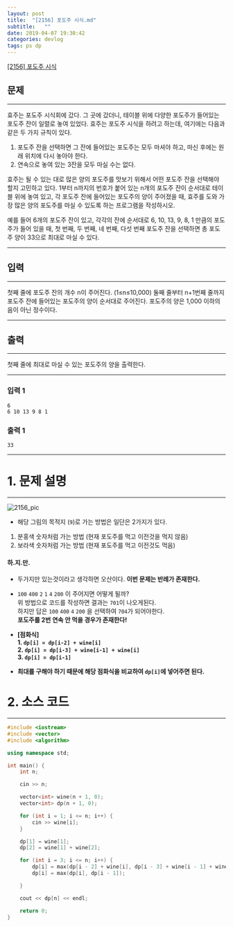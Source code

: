 ```yaml
---
layout: post
title:  "[2156] 포도주 시식.md"
subtitle:   ""
date: 2019-04-07 19:30:42
categories: devlog
tags: ps dp
---
```


[[2156] 포도주 시식](https://boj.kr/2156)  


## 문제

- - -


효주는 포도주 시식회에 갔다. 그 곳에 갔더니, 테이블 위에 다양한 포도주가 들어있는 포도주 잔이 일렬로 놓여 있었다. 효주는 포도주 시식을 하려고 하는데, 여기에는 다음과 같은 두 가지 규칙이 있다.

1. 포도주 잔을 선택하면 그 잔에 들어있는 포도주는 모두 마셔야 하고, 마신 후에는 원래 위치에 다시 놓아야 한다.
2. 연속으로 놓여 있는 3잔을 모두 마실 수는 없다.

효주는 될 수 있는 대로 많은 양의 포도주를 맛보기 위해서 어떤 포도주 잔을 선택해야 할지 고민하고 있다. 1부터 n까지의 번호가 붙어 있는 n개의 포도주 잔이 순서대로 테이블 위에 놓여 있고, 각 포도주 잔에 들어있는 포도주의 양이 주어졌을 때, 효주를 도와 가장 많은 양의 포도주를 마실 수 있도록 하는 프로그램을 작성하시오. 

예를 들어 6개의 포도주 잔이 있고, 각각의 잔에 순서대로 6, 10, 13, 9, 8, 1 만큼의 포도주가 들어 있을 때, 첫 번째, 두 번째, 네 번째, 다섯 번째 포도주 잔을 선택하면 총 포도주 양이 33으로 최대로 마실 수 있다.


- - -


## 입력


- - -


첫째 줄에 포도주 잔의 개수 n이 주어진다. (1≤n≤10,000) 둘째 줄부터 n+1번째 줄까지 포도주 잔에 들어있는 포도주의 양이 순서대로 주어진다. 포도주의 양은 1,000 이하의 음이 아닌 정수이다.


- - -


## 출력

- - -


첫째 줄에 최대로 마실 수 있는 포도주의 양을 출력한다.


- - -


### 입력 1

```
6
6 10 13 9 8 1
```

### 출력 1

```
33
```

* * *




# 1. 문제 설명

- - -

![2156_pic](https://drive.google.com/uc?id=105wOTXBqLo0bJcOzCtyEdETXaoJnA6hY)

- 해당 그림의 목적지 (`9`)로 가는 방법은 일단은 2가지가 있다.  
 1. 분홍색 숫자처럼 가는 방법 (현재 포도주를 먹고 이전것을 먹지 않음)  
 2. 보라색 숫자처럼 가는 방법 (현재 포도주를 먹고 이전것도 먹음)  

#### 하.지.만.

- 두가지만 있는것이라고 생각하면 오산이다. **이번 문제는 반례가 존재한다.**

- `100` `400` `2` `1` `4` `200` 이 주어지면 어떻게 될까?  
 위 방법으로 코드를 작성하면 결과는 `701`이 나오게된다.  
 하지만 답은 `100` `400` `4` `200` 을 선택하여 `704`가 되어야한다.  
 **포도주를 2번 연속 안 먹을 경우가 존재한다!**

- **[점화식]**  
 **1. `dp[i] = dp[i-2] + wine[i]`**  
 **2. `dp[i] = dp[i-3] + wine[i-1] + wine[i]`**  
 **3. `dp[i] = dp[i-1]`**  
 - **최대를 구해야 하기 때문에 해당 점화식을 비교하여 `dp[i]`에 넣어주면 된다.**





# 2. 소스 코드


- - -


```cpp
#include <iostream>
#include <vector>
#include <algorithm>

using namespace std;

int main() {
	int n;

	cin >> n;

	vector<int> wine(n + 1, 0);
	vector<int> dp(n + 1, 0);

	for (int i = 1; i <= n; i++) {
		cin >> wine[i];
	}

	dp[1] = wine[1];
	dp[2] = wine[1] + wine[2];

	for (int i = 3; i <= n; i++) {
		dp[i] = max(dp[i - 2] + wine[i], dp[i - 3] + wine[i - 1] + wine[i]);
		dp[i] = max(dp[i], dp[i - 1]);

	}

	cout << dp[n] << endl;

	return 0;
}
```